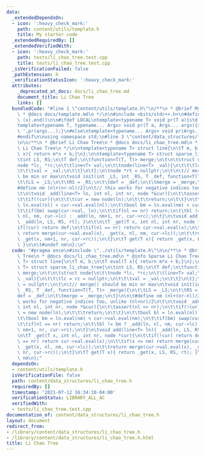 ```yaml
---
data:
  _extendedDependsOn:
  - icon: ':heavy_check_mark:'
    path: content/utils/template.h
    title: My starter code
  _extendedRequiredBy: []
  _extendedVerifiedWith:
  - icon: ':heavy_check_mark:'
    path: tests/li_chao_tree.test.cpp
    title: tests/li_chao_tree.test.cpp
  _isVerificationFailed: false
  _pathExtension: h
  _verificationStatusIcon: ':heavy_check_mark:'
  attributes:
    _deprecated_at_docs: docs/li_chao_tree.md
    document_title: Li Chao Tree
    links: []
  bundledCode: "#line 1 \"content/utils/template.h\"\n/**\n * @brief My starter code\n\
    \ * @docs docs/template.md\n */\n\n#include <bits/stdc++.h>\n#define all(x) (x).begin(),\
    \ (x).end()\n\n#ifdef LOCAL\ntemplate<typename T> void pr(T a){std::cerr<<a<<std::endl;}\n\
    template<typename T, typename... Args> void pr(T a, Args... args){std::cerr<<a<<'\
    \ ',pr(args...);}\n#else\ntemplate<typename... Args> void pr(Args... args){}\n\
    #endif\n\nusing namespace std;\n#line 3 \"content/data_structures/li_chao_tree.h\"\
    \n\n/**\n * @brief Li Chao Tree\n * @docs docs/li_chao_tree.md\n * @info Sparse\
    \ Li Chao Tree\n */\n\ntemplate<typename T> struct line{\n\tT m, b;\n\tT eval(T\
    \ x){ return m*x + b;}\n};\n\ntemplate<typename T> struct sparse_li_chao_tree{\n\
    \tint LS, RS;\n\tT def;\n\tfunction<T(T, T)> merge;\n\t\n\tstruct node{\n\t\t\
    node *lc, *rc;\n\t\tline<T> val;\n\t\tnode(line<T> _val){\n\t\t\tlc = rc = nullptr;\n\
    \t\t\tval = _val;\n\t\t}\n\t};\n\tnode *rt = nullptr;\n\t\n\t// merge() should\
    \ be min or max\n\tvoid init(int _LS, int _RS, T _def, function<T(T, T)> _merge){\n\
    \t\tLS = _LS;\n\t\tRS = _RS;\n\t\tdef = _def;\n\t\tmerge = _merge;\n\t}\n\n\t\
    #define nm (nl+(nr-nl)/2)\n\t// this works for negative indices too, unlike (nl+nr)/2\n\
    \t\n\tvoid _add(line<T> ln, int nl, int nr, node *&cur){\n\t\tassert(nl <= nr);\n\
    \t\tif(!cur){\n\t\t\tcur = new node(ln);\n\t\t\treturn;\n\t\t}\n\t\tbool bl =\
    \ ln.eval(nl) < cur->val.eval(nl);\n\t\tbool bm = ln.eval(nm) < cur->val.eval(nm);\n\
    \t\tif(bm) swap(cur->val, ln);\n\t\tif(nl == nr) return;\n\t\tbl != bm ? _add(ln,\
    \ nl, nm, cur->lc) : _add(ln, nm+1, nr, cur->rc);\n\t}\n\tvoid add(line<T> ln){\
    \ _add(ln, LS, RS, rt); }\n\t\n\tT _get(T x, int nl, int nr, node *cur){\n\t\t\
    if(!cur) return def;\n\t\tif(nl == nr) return cur->val.eval(x);\n\t\tif(x <= nm)\
    \ return merge(cur->val.eval(x), _get(x, nl, nm, cur->lc));\n\t\treturn merge(cur->val.eval(x),\
    \ _get(x, nm+1, nr, cur->rc));\n\t}\n\tT get(T x){ return _get(x, LS, RS, rt);\
    \ }\n\n\t#undef nm\n};\n"
  code: "#pragma once\n#include \"../utils/template.h\"\n\n/**\n * @brief Li Chao\
    \ Tree\n * @docs docs/li_chao_tree.md\n * @info Sparse Li Chao Tree\n */\n\ntemplate<typename\
    \ T> struct line{\n\tT m, b;\n\tT eval(T x){ return m*x + b;}\n};\n\ntemplate<typename\
    \ T> struct sparse_li_chao_tree{\n\tint LS, RS;\n\tT def;\n\tfunction<T(T, T)>\
    \ merge;\n\t\n\tstruct node{\n\t\tnode *lc, *rc;\n\t\tline<T> val;\n\t\tnode(line<T>\
    \ _val){\n\t\t\tlc = rc = nullptr;\n\t\t\tval = _val;\n\t\t}\n\t};\n\tnode *rt\
    \ = nullptr;\n\t\n\t// merge() should be min or max\n\tvoid init(int _LS, int\
    \ _RS, T _def, function<T(T, T)> _merge){\n\t\tLS = _LS;\n\t\tRS = _RS;\n\t\t\
    def = _def;\n\t\tmerge = _merge;\n\t}\n\n\t#define nm (nl+(nr-nl)/2)\n\t// this\
    \ works for negative indices too, unlike (nl+nr)/2\n\t\n\tvoid _add(line<T> ln,\
    \ int nl, int nr, node *&cur){\n\t\tassert(nl <= nr);\n\t\tif(!cur){\n\t\t\tcur\
    \ = new node(ln);\n\t\t\treturn;\n\t\t}\n\t\tbool bl = ln.eval(nl) < cur->val.eval(nl);\n\
    \t\tbool bm = ln.eval(nm) < cur->val.eval(nm);\n\t\tif(bm) swap(cur->val, ln);\n\
    \t\tif(nl == nr) return;\n\t\tbl != bm ? _add(ln, nl, nm, cur->lc) : _add(ln,\
    \ nm+1, nr, cur->rc);\n\t}\n\tvoid add(line<T> ln){ _add(ln, LS, RS, rt); }\n\t\
    \n\tT _get(T x, int nl, int nr, node *cur){\n\t\tif(!cur) return def;\n\t\tif(nl\
    \ == nr) return cur->val.eval(x);\n\t\tif(x <= nm) return merge(cur->val.eval(x),\
    \ _get(x, nl, nm, cur->lc));\n\t\treturn merge(cur->val.eval(x), _get(x, nm+1,\
    \ nr, cur->rc));\n\t}\n\tT get(T x){ return _get(x, LS, RS, rt); }\n\n\t#undef\
    \ nm\n};"
  dependsOn:
  - content/utils/template.h
  isVerificationFile: false
  path: content/data_structures/li_chao_tree.h
  requiredBy: []
  timestamp: '2021-07-12 16:34:10-04:00'
  verificationStatus: LIBRARY_ALL_AC
  verifiedWith:
  - tests/li_chao_tree.test.cpp
documentation_of: content/data_structures/li_chao_tree.h
layout: document
redirect_from:
- /library/content/data_structures/li_chao_tree.h
- /library/content/data_structures/li_chao_tree.h.html
title: Li Chao Tree
---
```

